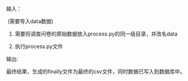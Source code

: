 输入：

​	(需要导入data数据)

1. 需要将调查问卷的原始数据放入process.py的同一级目录，并改名data

2. 执行process.py文件

输出:

​	最终结果，生成的finally文件为最终的csv文件，同时数据已写入到数据库中。


